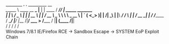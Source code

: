 ________                 ___.    .__                 _________  __                   
\______ \    ____   __ __\_ |__  |  |    ____       /   _____/_/  |_ _____  _______  
 |    |  \  /  _ \ |  |  \| __ \ |  |  _/ __ \      \_____  \ \   __\\__  \ \_  __ \ 
 |    `   \(  <_> )|  |  /| \_\ \|  |__\  ___/      /        \ |  |   / __ \_|  | \/ 
/_______  / \____/ |____/ |___  /|____/ \___  >    /_______  / |__|  (____  /|__|    
        \/                    \/            \/             \/             \/         
Windows 7/8.1 IE/Firefox RCE -> Sandbox Escape -> SYSTEM EoP Exploit Chain

